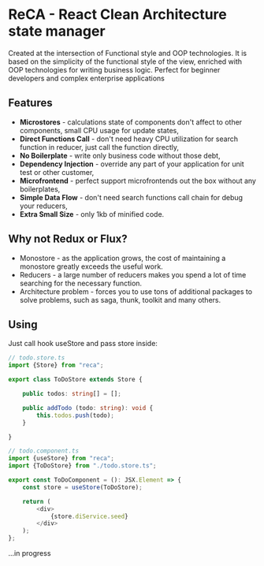 # ReCA - React Clean Architecture state manager
Created at the intersection of Functional style and OOP technologies. It is based on the simplicity of the functional style of the view, enriched with OOP technologies for writing business logic. Perfect for beginner developers and complex enterprise applications

## Features
 - **Microstores** - calculations state of components don't affect to other components, small CPU usage for update states,
 - **Direct Functions Call** - don't need heavy CPU utilization for search function in reducer, just call the function directly,
 - **No Boilerplate** - write only business code without those debt,
 - **Dependency Injection** - override any part of your application for unit test or other customer,
 - **Microfrontend** - perfect support microfrontends out the box without any boilerplates,
 - **Simple Data Flow** - don't need search functions call chain for debug your reducers,
 - **Extra Small Size** - only 1kb of minified code.

 ## Why not Redux or Flux?
 - Monostore - as the application grows, the cost of maintaining a monostore greatly exceeds the useful work.
 - Reducers - a large number of reducers makes you spend a lot of time searching for the necessary function.
 - Architecture problem - forces you to use tons of additional packages to solve problems, such as saga, thunk, toolkit and many others.

## Using
Just call hook useStore and pass store inside:

``` typescript
// todo.store.ts
import {Store} from "reca";

export class ToDoStore extends Store {

    public todos: string[] = [];

    public addTodo (todo: string): void {
        this.todos.push(todo);
    }

}

// todo.component.ts
import {useStore} from "reca";
import {ToDoStore} from "./todo.store.ts";

export const ToDoComponent = (): JSX.Element => {
    const store = useStore(ToDoStore);

    return (
        <div>
            {store.diService.seed}
        </div>
    );
};
```

...in progress